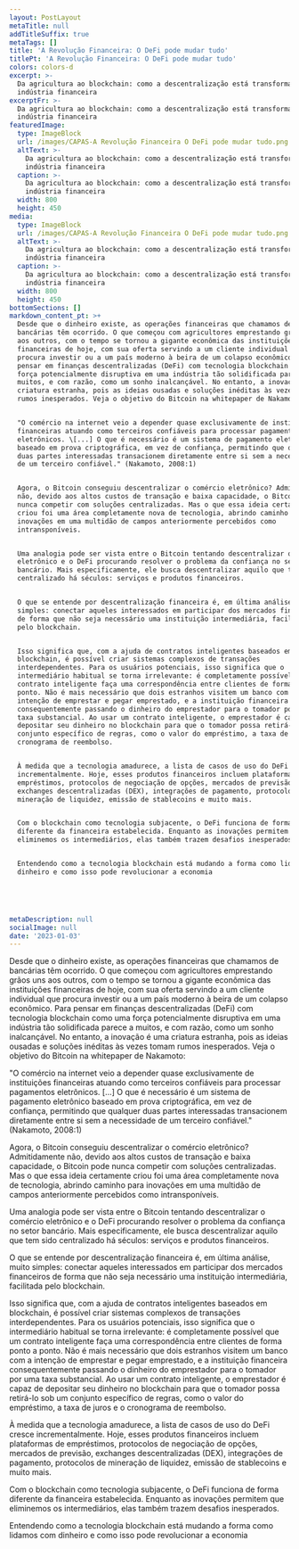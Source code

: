 ```yaml
---
layout: PostLayout
metaTitle: null
addTitleSuffix: true
metaTags: []
title: 'A Revolução Financeira: O DeFi pode mudar tudo'
titlePt: 'A Revolução Financeira: O DeFi pode mudar tudo'
colors: colors-d
excerpt: >-
  Da agricultura ao blockchain: como a descentralização está transformando a
  indústria financeira
excerptFr: >-
  Da agricultura ao blockchain: como a descentralização está transformando a
  indústria financeira
featuredImage:
  type: ImageBlock
  url: /images/CAPAS-A Revolução Financeira O DeFi pode mudar tudo.png
  altText: >-
    Da agricultura ao blockchain: como a descentralização está transformando a
    indústria financeira
  caption: >-
    Da agricultura ao blockchain: como a descentralização está transformando a
    indústria financeira
  width: 800
  height: 450
media:
  type: ImageBlock
  url: /images/CAPAS-A Revolução Financeira O DeFi pode mudar tudo.png
  altText: >-
    Da agricultura ao blockchain: como a descentralização está transformando a
    indústria financeira
  caption: >-
    Da agricultura ao blockchain: como a descentralização está transformando a
    indústria financeira
  width: 800
  height: 450
bottomSections: []
markdown_content_pt: >+
  Desde que o dinheiro existe, as operações financeiras que chamamos de
  bancárias têm ocorrido. O que começou com agricultores emprestando grãos uns
  aos outros, com o tempo se tornou a gigante econômica das instituições
  financeiras de hoje, com sua oferta servindo a um cliente individual que
  procura investir ou a um país moderno à beira de um colapso econômico. Para
  pensar em finanças descentralizadas (DeFi) com tecnologia blockchain como uma
  força potencialmente disruptiva em uma indústria tão solidificada parece a
  muitos, e com razão, como um sonho inalcançável. No entanto, a inovação é uma
  criatura estranha, pois as ideias ousadas e soluções inéditas às vezes tomam
  rumos inesperados. Veja o objetivo do Bitcoin na whitepaper de Nakamoto:


  "O comércio na internet veio a depender quase exclusivamente de instituições
  financeiras atuando como terceiros confiáveis para processar pagamentos
  eletrônicos. \[...] O que é necessário é um sistema de pagamento eletrônico
  baseado em prova criptográfica, em vez de confiança, permitindo que qualquer
  duas partes interessadas transacionem diretamente entre si sem a necessidade
  de um terceiro confiável." (Nakamoto, 2008:1)


  Agora, o Bitcoin conseguiu descentralizar o comércio eletrônico? Admitidamente
  não, devido aos altos custos de transação e baixa capacidade, o Bitcoin pode
  nunca competir com soluções centralizadas. Mas o que essa ideia certamente
  criou foi uma área completamente nova de tecnologia, abrindo caminho para
  inovações em uma multidão de campos anteriormente percebidos como
  intransponíveis.


  Uma analogia pode ser vista entre o Bitcoin tentando descentralizar o comércio
  eletrônico e o DeFi procurando resolver o problema da confiança no setor
  bancário. Mais especificamente, ele busca descentralizar aquilo que tem sido
  centralizado há séculos: serviços e produtos financeiros.


  O que se entende por descentralização financeira é, em última análise, muito
  simples: conectar aqueles interessados em participar dos mercados financeiros
  de forma que não seja necessário uma instituição intermediária, facilitada
  pelo blockchain.


  Isso significa que, com a ajuda de contratos inteligentes baseados em
  blockchain, é possível criar sistemas complexos de transações
  interdependentes. Para os usuários potenciais, isso significa que o
  intermediário habitual se torna irrelevante: é completamente possível que um
  contrato inteligente faça uma correspondência entre clientes de forma ponto a
  ponto. Não é mais necessário que dois estranhos visitem um banco com a
  intenção de emprestar e pegar emprestado, e a instituição financeira
  consequentemente passando o dinheiro do emprestador para o tomador por uma
  taxa substancial. Ao usar um contrato inteligente, o emprestador é capaz de
  depositar seu dinheiro no blockchain para que o tomador possa retirá-lo sob um
  conjunto específico de regras, como o valor do empréstimo, a taxa de juros e o
  cronograma de reembolso.


  À medida que a tecnologia amadurece, a lista de casos de uso do DeFi cresce
  incrementalmente. Hoje, esses produtos financeiros incluem plataformas de
  empréstimos, protocolos de negociação de opções, mercados de previsão,
  exchanges descentralizadas (DEX), integrações de pagamento, protocolos de
  mineração de liquidez, emissão de stablecoins e muito mais.


  Com o blockchain como tecnologia subjacente, o DeFi funciona de forma
  diferente da financeira estabelecida. Enquanto as inovações permitem que
  eliminemos os intermediários, elas também trazem desafios inesperados.


  Entendendo como a tecnologia blockchain está mudando a forma como lidamos com
  dinheiro e como isso pode revolucionar a economia





metaDescription: null
socialImage: null
date: '2023-01-03'
---
```

Desde que o dinheiro existe, as operações financeiras que chamamos de bancárias têm ocorrido. O que começou com agricultores emprestando grãos uns aos outros, com o tempo se tornou a gigante econômica das instituições financeiras de hoje, com sua oferta servindo a um cliente individual que procura investir ou a um país moderno à beira de um colapso econômico. Para pensar em finanças descentralizadas (DeFi) com tecnologia blockchain como uma força potencialmente disruptiva em uma indústria tão solidificada parece a muitos, e com razão, como um sonho inalcançável. No entanto, a inovação é uma criatura estranha, pois as ideias ousadas e soluções inéditas às vezes tomam rumos inesperados. Veja o objetivo do Bitcoin na whitepaper de Nakamoto:

"O comércio na internet veio a depender quase exclusivamente de instituições financeiras atuando como terceiros confiáveis para processar pagamentos eletrônicos. \[...] O que é necessário é um sistema de pagamento eletrônico baseado em prova criptográfica, em vez de confiança, permitindo que qualquer duas partes interessadas transacionem diretamente entre si sem a necessidade de um terceiro confiável." (Nakamoto, 2008:1)

Agora, o Bitcoin conseguiu descentralizar o comércio eletrônico? Admitidamente não, devido aos altos custos de transação e baixa capacidade, o Bitcoin pode nunca competir com soluções centralizadas. Mas o que essa ideia certamente criou foi uma área completamente nova de tecnologia, abrindo caminho para inovações em uma multidão de campos anteriormente percebidos como intransponíveis.

Uma analogia pode ser vista entre o Bitcoin tentando descentralizar o comércio eletrônico e o DeFi procurando resolver o problema da confiança no setor bancário. Mais especificamente, ele busca descentralizar aquilo que tem sido centralizado há séculos: serviços e produtos financeiros.

O que se entende por descentralização financeira é, em última análise, muito simples: conectar aqueles interessados em participar dos mercados financeiros de forma que não seja necessário uma instituição intermediária, facilitada pelo blockchain.

Isso significa que, com a ajuda de contratos inteligentes baseados em blockchain, é possível criar sistemas complexos de transações interdependentes. Para os usuários potenciais, isso significa que o intermediário habitual se torna irrelevante: é completamente possível que um contrato inteligente faça uma correspondência entre clientes de forma ponto a ponto. Não é mais necessário que dois estranhos visitem um banco com a intenção de emprestar e pegar emprestado, e a instituição financeira consequentemente passando o dinheiro do emprestador para o tomador por uma taxa substancial. Ao usar um contrato inteligente, o emprestador é capaz de depositar seu dinheiro no blockchain para que o tomador possa retirá-lo sob um conjunto específico de regras, como o valor do empréstimo, a taxa de juros e o cronograma de reembolso.

À medida que a tecnologia amadurece, a lista de casos de uso do DeFi cresce incrementalmente. Hoje, esses produtos financeiros incluem plataformas de empréstimos, protocolos de negociação de opções, mercados de previsão, exchanges descentralizadas (DEX), integrações de pagamento, protocolos de mineração de liquidez, emissão de stablecoins e muito mais.

Com o blockchain como tecnologia subjacente, o DeFi funciona de forma diferente da financeira estabelecida. Enquanto as inovações permitem que eliminemos os intermediários, elas também trazem desafios inesperados.

Entendendo como a tecnologia blockchain está mudando a forma como lidamos com dinheiro e como isso pode revolucionar a economia


